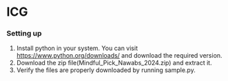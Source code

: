 # ICG
### Setting up
1. Install python in your system. You can visit https://www.python.org/downloads/ and download the required version.
2. Download the zip file(Mindful_Pick_Nawabs_2024.zip) and extract it.
3. Verify the files are properly downloaded by running sample.py.

